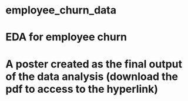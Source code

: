 # employee_churn_data
# EDA for employee churn 
# A poster created as the final output of the data analysis (download the pdf to access to the hyperlink)
